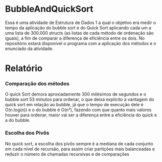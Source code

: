 # BubbleAndQuickSort
Essa é uma atividade de Estrutura de Dados 1 a qual o objetivo era medir o tempo da aplicação do bubble sort e do Quick Sort aplicando cada um a uma lista de 300.000 structs (as listas de cada método de ordenação são iguais), a fim de comparar a diferença de eficiência entre os dois. No repositório estará disponível o programa com a aplicação dos métodos e o enunciado da atividade.

# Relatório

### Comparação dos métodos
O quick Sort demora aproxiadamente 300 milésimos de segundos e o bubble sort 53 minutos para ordenar, o que deixa explícito a vantagem do quick sort em relação ao bubble, já que o tempo de execução dele é O(n.log(n)) e o do bubble é O(n²), fazendo com que quanto mais valores houver para ordenar, maior vai ser a diferença entre a eficiência do quick e a do bubble.

### Escolha dos Pivôs

No quick sort, a escolha dos pivôs sempre é a mediana de cada conjunto em cada nível de recursão, para assim criar partições mais balanceadas e reduzir o número de chamadas recursivas e de comparações


